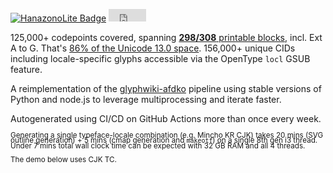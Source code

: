 [![HanazonoLite Badge](https://github.com/Radically/HanazonoLite/actions/workflows/generate-fonts-release.yml/badge.svg)](https://github.com/Radically/HanazonoLite) <iframe src="https://ghbtns.com/github-btn.html?user=radically&repo=hanazonolite&type=star&count=true" frameborder="0" scrolling="0" width="60" height="20" title="GitHub"></iframe>

125,000+ codepoints covered, spanning [**298/308** printable blocks](block_allocation.csv), incl.
Ext A to G. That's [86% of the Unicode 13.0 space](https://github.com/Radically/hanazonolite/wiki/Unicode-Coverage-Statistics). 156,000+ unique CIDs
including locale-specific glyphs accessible via the OpenType `locl` GSUB
feature.

A reimplementation of the [glyphwiki-afdko](http://kanji-database.sourceforge.net/fonts/hanazono.html) pipeline using stable versions of Python and node.js to leverage multiprocessing and iterate faster.

Autogenerated using CI/CD on GitHub Actions more than once every week.

<sub style="line-height: 0.5rem;">Generating a single typeface-locale combination (e.g. Mincho KR CJK) takes 20 mins (SVG outline generation) + 5 mins (cmap generation and `makeotf`) on a single 8th gen i3 thread. Under 7 mins total wall clock time can be expected with 32 GB RAM and all 4 threads.</sub>

<sub style="line-height: 0.5rem;">The demo below uses CJK TC.</sub>
